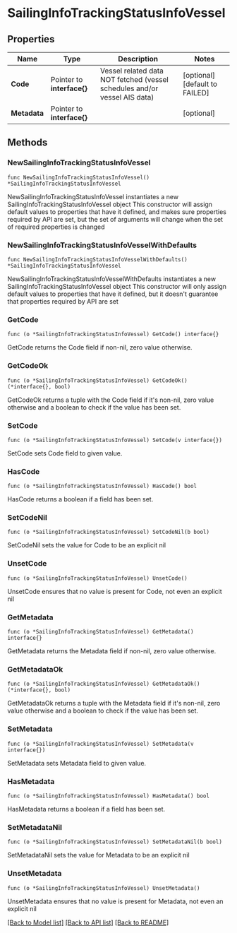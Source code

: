 # SailingInfoTrackingStatusInfoVessel

## Properties

Name | Type | Description | Notes
------------ | ------------- | ------------- | -------------
**Code** | Pointer to **interface{}** | Vessel related data NOT fetched (vessel schedules and/or vessel AIS data) | [optional] [default to FAILED]
**Metadata** | Pointer to **interface{}** |  | [optional] 

## Methods

### NewSailingInfoTrackingStatusInfoVessel

`func NewSailingInfoTrackingStatusInfoVessel() *SailingInfoTrackingStatusInfoVessel`

NewSailingInfoTrackingStatusInfoVessel instantiates a new SailingInfoTrackingStatusInfoVessel object
This constructor will assign default values to properties that have it defined,
and makes sure properties required by API are set, but the set of arguments
will change when the set of required properties is changed

### NewSailingInfoTrackingStatusInfoVesselWithDefaults

`func NewSailingInfoTrackingStatusInfoVesselWithDefaults() *SailingInfoTrackingStatusInfoVessel`

NewSailingInfoTrackingStatusInfoVesselWithDefaults instantiates a new SailingInfoTrackingStatusInfoVessel object
This constructor will only assign default values to properties that have it defined,
but it doesn't guarantee that properties required by API are set

### GetCode

`func (o *SailingInfoTrackingStatusInfoVessel) GetCode() interface{}`

GetCode returns the Code field if non-nil, zero value otherwise.

### GetCodeOk

`func (o *SailingInfoTrackingStatusInfoVessel) GetCodeOk() (*interface{}, bool)`

GetCodeOk returns a tuple with the Code field if it's non-nil, zero value otherwise
and a boolean to check if the value has been set.

### SetCode

`func (o *SailingInfoTrackingStatusInfoVessel) SetCode(v interface{})`

SetCode sets Code field to given value.

### HasCode

`func (o *SailingInfoTrackingStatusInfoVessel) HasCode() bool`

HasCode returns a boolean if a field has been set.

### SetCodeNil

`func (o *SailingInfoTrackingStatusInfoVessel) SetCodeNil(b bool)`

 SetCodeNil sets the value for Code to be an explicit nil

### UnsetCode
`func (o *SailingInfoTrackingStatusInfoVessel) UnsetCode()`

UnsetCode ensures that no value is present for Code, not even an explicit nil
### GetMetadata

`func (o *SailingInfoTrackingStatusInfoVessel) GetMetadata() interface{}`

GetMetadata returns the Metadata field if non-nil, zero value otherwise.

### GetMetadataOk

`func (o *SailingInfoTrackingStatusInfoVessel) GetMetadataOk() (*interface{}, bool)`

GetMetadataOk returns a tuple with the Metadata field if it's non-nil, zero value otherwise
and a boolean to check if the value has been set.

### SetMetadata

`func (o *SailingInfoTrackingStatusInfoVessel) SetMetadata(v interface{})`

SetMetadata sets Metadata field to given value.

### HasMetadata

`func (o *SailingInfoTrackingStatusInfoVessel) HasMetadata() bool`

HasMetadata returns a boolean if a field has been set.

### SetMetadataNil

`func (o *SailingInfoTrackingStatusInfoVessel) SetMetadataNil(b bool)`

 SetMetadataNil sets the value for Metadata to be an explicit nil

### UnsetMetadata
`func (o *SailingInfoTrackingStatusInfoVessel) UnsetMetadata()`

UnsetMetadata ensures that no value is present for Metadata, not even an explicit nil

[[Back to Model list]](../README.md#documentation-for-models) [[Back to API list]](../README.md#documentation-for-api-endpoints) [[Back to README]](../README.md)


